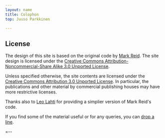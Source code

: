 ```yaml
---
layout: name
title: Colophon
top: Juuso Parkkinen

---
```


License
-------

The design of this site is based on the original code by [Mark
Reid](http://mark.reid.name). The site design is licensed under the <a
rel="license"
href="http://creativecommons.org/licenses/by-nc-sa/3.0/">Creative
Commons Attribution-Noncommercial-Share Alike 3.0 Unported
License</a>. 

Unless specified otherwise, the site contents are licensed under the
<a rel="license"
href="http://creativecommons.org/licenses/by/3.0/">Creative Commons
Attribution 3.0 Unported License</a>. In particular, the publications
and other material by commercial publishing houses may have more
restrictive licenses.

Thanks also to [Leo Lahti](http://antagomir.github.com) for providing
a simplier version of Mark Reid's code.

If you find some of the material useful or for any queries, you can [drop
a line](mailto:juuso.parkkinen@gmail.com).

=--